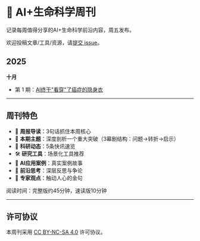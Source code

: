 # 🧬 AI+生命科学周刊

记录每周值得分享的AI+生命科学前沿内容，周五发布。

欢迎投稿文章/工具/资源，请[提交 issue](../../issues)。

## 2025

**十月**

- 第 1 期：[AI终于"看穿"了癌症的隐身衣](./AI%20搜索引擎%20搜索整理新方法/第1期完整优化版.md)

---

## 周刊特色

- 📖 **周报导读**：3句话抓住本周核心
- 🎯 **本期主题**：深度剖析一个重大突破（3幕剧结构：问题→转折→启示）
- 📡 **科研动态**：5条快讯速览
- 🛠️ **研究工具**：场景化工具推荐
- 💼 **AI应用案例**：真实案例故事
- 🤔 **前沿思考**：深层反思与争论
- 💬 **专家观点**：触动人心的金句

阅读时间：完整版约45分钟，速读版10分钟

---

## 许可协议

本周刊采用 [CC BY-NC-SA 4.0](https://creativecommons.org/licenses/by-nc-sa/4.0/) 许可协议。
